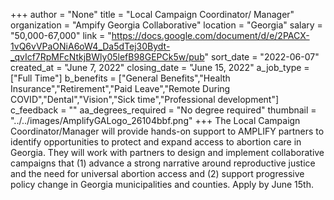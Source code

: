 +++
author = "None"
title = "Local Campaign Coordinator/ Manager"
organization = "Ampify Georgia Collaborative"
location = "Georgia"
salary = "50,000-67,000"
link = "https://docs.google.com/document/d/e/2PACX-1vQ6vVPaONiA6oW4_Da5dTej30Bydt-_qvIcf7RpMFcNtkjBWly05lefB98GEPCk5w/pub"
sort_date = "2022-06-07"
created_at = "June 7, 2022"
closing_date = "June 15, 2022"
a_job_type = ["Full Time"]
b_benefits = ["General Benefits","Health Insurance","Retirement","Paid Leave","Remote During COVID","Dental","Vision","Sick time","Professional development"]
c_feedback = ""
aa_degrees_required = "No degree required"
thumbnail = "../../images/AmplifyGALogo_26104bbf.png"
+++
The Local Campaign Coordinator/Manager will provide hands-on support to AMPLIFY partners to identify opportunities to protect and expand access to abortion care in Georgia. They will work with partners to design and implement collaborative campaigns that (1) advance a strong narrative around reproductive justice and the need for universal abortion access and (2) support progressive policy change in Georgia municipalities and counties. Apply by June 15th. 